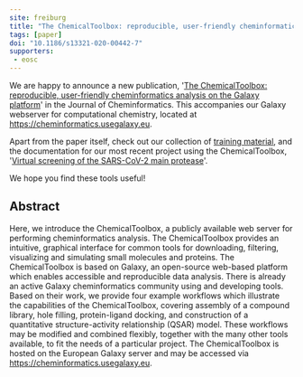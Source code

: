 ```yaml
---
site: freiburg
title: "The ChemicalToolbox: reproducible, user-friendly cheminformatics analysis on the Galaxy platform"
tags: [paper]
doi: "10.1186/s13321-020-00442-7"
supporters:
 - eosc
---
```


We are happy to announce a new publication, '[The ChemicalToolbox: reproducible, user-friendly cheminformatics
analysis on the Galaxy platform](https://jcheminf.biomedcentral.com/articles/10.1186/s13321-020-00442-7)' 
in the Journal of Cheminformatics. This accompanies our Galaxy webserver for computational chemistry, 
located at https://cheminformatics.usegalaxy.eu.

Apart from the paper itself, check out our collection of [training material](https://galaxyproject.github.io/training-material/topics/computational-chemistry),
and the documentation for our most recent project using the ChemicalToolbox, 
'[Virtual screening of the SARS-CoV-2 main protease](https://covid19.galaxyproject.org/cheminformatics)'.

We hope you find these tools useful!

## Abstract

Here, we introduce the ChemicalToolbox, a publicly available web server for performing cheminformatics analysis.
The ChemicalToolbox provides an intuitive, graphical interface for common tools for downloading, filtering,
visualizing and simulating small molecules and proteins. The ChemicalToolbox is based on Galaxy, an open-source
web-based platform which enables accessible and reproducible data analysis. There is already an active Galaxy
cheminformatics community using and developing tools. Based on their work, we provide four example workflows
which illustrate the capabilities of the ChemicalToolbox, covering assembly of a compound library, hole filling,
protein-ligand docking, and construction of a quantitative structure-activity relationship (QSAR) model.
These workflows may be modified and combined flexibly, together with the many other tools available, to fit
the needs of a particular project. The ChemicalToolbox is hosted on the European Galaxy server and may be
accessed via https://cheminformatics.usegalaxy.eu.
